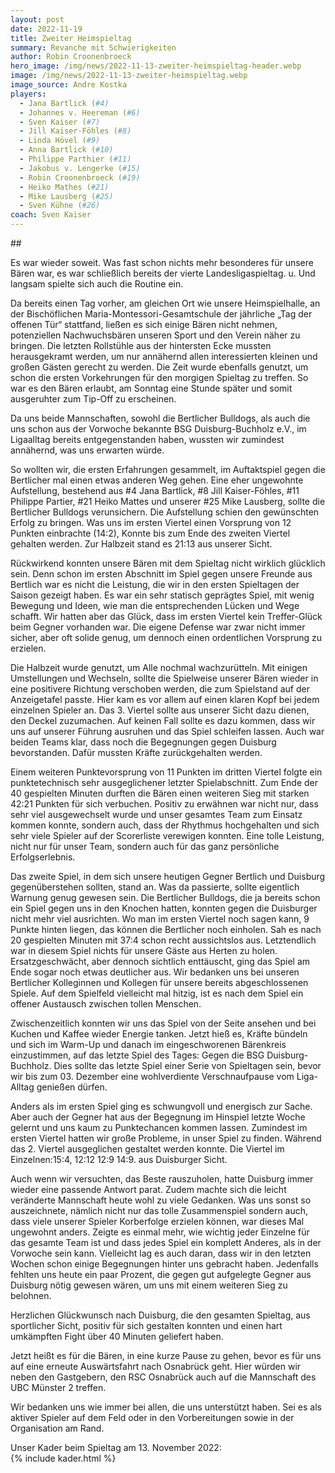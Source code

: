 ```yaml
---
layout: post
date: 2022-11-19
title: Zweiter Heimspieltag
summary: Revanche mit Schwierigkeiten
author: Robin Croonenbroeck
hero_image: /img/news/2022-11-13-zweiter-heimspieltag-header.webp
image: /img/news/2022-11-13-zweiter-heimspieltag.webp
image_source: Andre Kostka
players:
  - Jana Bartlick (#4)
  - Johannes v. Heereman (#6)
  - Sven Kaiser (#7)
  - Jill Kaiser-Föhles (#8)
  - Linda Hövel (#9)
  - Anna Bartlick (#10)
  - Philippe Parthier (#11)
  - Jakobus v. Lengerke (#15)
  - Robin Croonenbroeck (#19)
  - Heiko Mathes (#21)
  - Mike Lausberg (#25)
  - Sven Kühne (#26)
coach: Sven Kaiser
---
```

\#﻿# 

Es war wieder soweit. Was fast schon nichts mehr besonderes für unsere Bären war, es war schließlich bereits der vierte Landesligaspieltag. u. Und langsam spielte sich auch die Routine ein.

Da bereits einen Tag vorher, am gleichen Ort wie unsere Heimspielhalle, an der Bischöflichen Maria-Montessori-Gesamtschule der jährliche „Tag der offenen Tür“ stattfand, ließen es sich einige Bären nicht nehmen, potenziellen Nachwuchsbären unseren Sport und den Verein näher zu bringen. Die letzten Rollstühle aus der hintersten Ecke mussten herausgekramt werden, um nur annähernd allen interessierten kleinen und großen Gästen gerecht zu werden. Die Zeit wurde ebenfalls genutzt, um schon die ersten Vorkehrungen für den morgigen Spieltag zu treffen. So war es den Bären erlaubt, am Sonntag eine Stunde später und somit ausgeruhter zum Tip-Off zu erscheinen.

Da uns beide Mannschaften, sowohl die Bertlicher Bulldogs, als auch die uns schon aus der Vorwoche bekannte BSG Duisburg-Buchholz e.V., im Ligaalltag bereits entgegenstanden haben, wussten wir zumindest annähernd, was uns erwarten würde.

So wollten wir, die ersten Erfahrungen gesammelt, im Auftaktspiel gegen die Bertlicher mal einen etwas anderen Weg gehen. Eine eher ungewohnte Aufstellung, bestehend aus #4 Jana Bartlick, #8 Jill Kaiser-Föhles, #11 Philippe Partier, #21 Heiko Mattes und unserer #25 Mike Lausberg, sollte die Bertlicher Bulldogs verunsichern. Die Aufstellung schien den gewünschten Erfolg zu bringen. Was uns im ersten Viertel einen Vorsprung von 12 Punkten einbrachte (14:2), Konnte bis zum Ende des zweiten Viertel gehalten werden. Zur Halbzeit stand es 21:13 aus unserer Sicht.

Rückwirkend konnten unsere Bären mit dem Spieltag nicht wirklich glücklich sein. Denn schon im ersten Abschnitt im Spiel gegen unsere Freunde aus Bertlich war es nicht die Leistung, die wir in den ersten Spieltagen der Saison gezeigt haben. Es war ein sehr statisch geprägtes Spiel, mit wenig Bewegung und Ideen, wie man die entsprechenden Lücken und Wege schafft. Wir hatten aber das Glück, dass im ersten Viertel kein Treffer-Glück beim Gegner vorhanden war. Die eigene Defense war zwar nicht immer sicher, aber oft solide genug, um dennoch einen ordentlichen Vorsprung zu erzielen.

Die Halbzeit wurde genutzt, um Alle nochmal wachzurütteln. Mit einigen Umstellungen und Wechseln, sollte die Spielweise unserer Bären wieder in eine positivere Richtung verschoben werden, die zum Spielstand auf der Anzeigetafel passte. Hier kam es vor allem auf einen klaren Kopf bei jedem einzelnen Spieler an. Das 3. Viertel sollte aus unserer Sicht dazu dienen, den Deckel zuzumachen. Auf keinen Fall sollte es dazu kommen, dass wir uns auf unserer Führung ausruhen und das Spiel schleifen lassen. Auch war beiden Teams klar, dass noch die Begegnungen gegen Duisburg bevorstanden. Dafür mussten Kräfte zurückgehalten werden.

Einem weiteren Punktevorsprung von 11 Punkten im dritten Viertel folgte ein punktetechnisch sehr ausgeglichener letzter Spielabschnitt. Zum Ende der 40 gespielten Minuten durften die Bären einen weiteren Sieg mit starken 42:21 Punkten für sich verbuchen. Positiv zu erwähnen war nicht nur, dass sehr viel ausgewechselt wurde und unser gesamtes Team zum Einsatz kommen konnte, sondern auch, dass der Rhythmus hochgehalten und sich sehr viele Spieler auf der Scorerliste verewigen konnten. Eine tolle Leistung, nicht nur für unser Team, sondern auch für das ganz persönliche Erfolgserlebnis.

Das zweite Spiel, in dem sich unsere heutigen Gegner Bertlich und Duisburg gegenüberstehen sollten, stand an. Was da passierte, sollte eigentlich Warnung genug gewesen sein. Die Bertlicher Bulldogs, die ja bereits schon ein Spiel gegen uns in den Knochen hatten, konnten gegen die Duisburger nicht mehr viel ausrichten. Wo man im ersten Viertel noch sagen kann, 9 Punkte hinten liegen, das können die Bertlicher noch einholen. Sah es nach 20 gespielten Minuten mit 37:4 schon recht aussichtslos aus. Letztendlich war in diesem Spiel nichts für unsere Gäste aus Herten zu holen. Ersatzgeschwächt, aber dennoch sichtlich enttäuscht, ging das Spiel am Ende sogar noch etwas deutlicher aus. Wir bedanken uns bei unseren Bertlicher Kolleginnen und Kollegen für unsere bereits abgeschlossenen Spiele. Auf dem Spielfeld vielleicht mal hitzig, ist es nach dem Spiel ein offener Austausch zwischen tollen Menschen.

Zwischenzeitlich konnten wir uns das Spiel von der Seite ansehen und bei Kuchen und Kaffee wieder Energie tanken. Jetzt hieß es, Kräfte bündeln und sich im Warm-Up und danach im eingeschworenen Bärenkreis einzustimmen, auf das letzte Spiel des Tages: Gegen die BSG Duisburg-Buchholz. Dies sollte das letzte Spiel einer Serie von Spieltagen sein, bevor wir bis zum 03. Dezember eine wohlverdiente Verschnaufpause vom Liga-Alltag genießen dürfen.

Anders als im ersten Spiel ging es schwungvoll und energisch zur Sache. Aber auch der Gegner hat aus der Begegnung im Hinspiel letzte Woche gelernt und uns kaum zu Punktechancen kommen lassen. Zumindest im ersten Viertel hatten wir große Probleme, in unser Spiel zu finden. Während das 2. Viertel ausgeglichen gestaltet werden konnte. Die Viertel im Einzelnen:15:4, 12:12 12:9 14:9. aus Duisburger Sicht.

Auch wenn wir versuchten, das Beste rauszuholen, hatte Duisburg immer wieder eine passende Antwort parat. Zudem machte sich die leicht veränderte Mannschaft heute wohl zu viele Gedanken. Was uns sonst so auszeichnete, nämlich nicht nur das tolle Zusammenspiel sondern auch, dass viele unserer Spieler Korberfolge erzielen können, war dieses Mal ungewohnt anders. Zeigte es einmal mehr, wie wichtig jeder Einzelne für das gesamte Team ist und dass jedes Spiel ein komplett Anderes, als in der Vorwoche sein kann. Vielleicht lag es auch daran, dass wir in den letzten Wochen schon einige Begegnungen hinter uns gebracht haben. Jedenfalls fehlten uns heute ein paar Prozent, die gegen gut aufgelegte Gegner aus Duisburg nötig gewesen wären, um uns mit einem weiteren Sieg zu belohnen.

Herzlichen Glückwunsch nach Duisburg, die den gesamten Spieltag, aus sportlicher Sicht, positiv für sich gestalten konnten und einen hart umkämpften Fight über 40 Minuten geliefert haben.

Jetzt heißt es für die Bären, in eine kurze Pause zu gehen, bevor es für uns auf eine erneute Auswärtsfahrt nach Osnabrück geht. Hier würden wir neben den Gastgebern, den RSC Osnabrück auch auf die Mannschaft des UBC Münster 2 treffen.

Wir bedanken uns wie immer bei allen, die uns unterstützt haben. Sei es als aktiver Spieler auf dem Feld oder in den Vorbereitungen sowie in der Organisation am Rand.

Unser Kader beim Spieltag am 13. November 2022:\
{% include kader.html %}